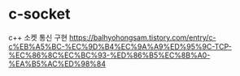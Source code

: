 # c-socket
c++ 소켓 통신 구현
https://balhyohongsam.tistory.com/entry/c-c%EB%A5%BC-%EC%9D%B4%EC%9A%A9%ED%95%9C-TCP-%EC%86%8C%EC%BC%93-%ED%86%B5%EC%8B%A0-%EA%B5%AC%ED%98%84
